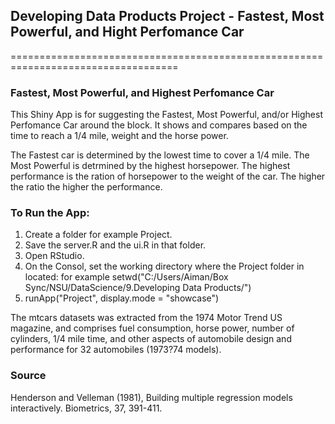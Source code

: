 ## Developing Data Products Project - Fastest, Most Powerful, and Hight Perfomance Car 
===================================================================================

### Fastest, Most Powerful, and Highest Perfomance Car  

This Shiny App is for suggesting the Fastest, Most Powerful, and/or Highest Perfomance Car around the block.
It shows and compares based on the time to reach a 1/4 mile, weight and the horse power.

The Fastest car is determined by the lowest time to cover a 1/4 mile.
The Most Powerful is detrmined by the highest horsepower.
The highest performance is the ration of horsepower to the weight of the car. The higher the ratio the higher the performance.


### To Run the App:
1. Create a folder for example Project.
2. Save the server.R and the ui.R in that folder.
3. Open RStudio.
4. On the Consol, set the working directory where the Project folder in located:
   for example setwd("C:/Users/Aiman/Box Sync/NSU/DataScience/9.Developing Data Products/")
5. runApp("Project", display.mode = "showcase")


The mtcars datasets was extracted from the 1974 Motor Trend US magazine, and comprises fuel consumption, horse power, number of cylinders, 1/4 mile time, and other aspects of automobile design and performance for 32 automobiles (1973?74 models).

### Source
Henderson and Velleman (1981), Building multiple regression models interactively. Biometrics, 37, 391-411. 
